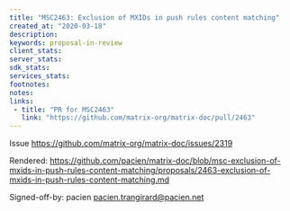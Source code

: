```yaml
---
title: "MSC2463: Exclusion of MXIDs in push rules content matching"
created_at: "2020-03-18"
description:
keywords: proposal-in-review
client_stats:
server_stats:
sdk_stats:
services_stats:
footnotes:
notes:
links:
 - title: "PR for MSC2463"
   link: "https://github.com/matrix-org/matrix-doc/pull/2463"
---
```

Issue https://github.com/matrix-org/matrix-doc/issues/2319

Rendered: https://github.com/pacien/matrix-doc/blob/msc-exclusion-of-mxids-in-push-rules-content-matching/proposals/2463-exclusion-of-mxids-in-push-rules-content-matching.md

Signed-off-by: pacien <pacien.trangirard@pacien.net>
